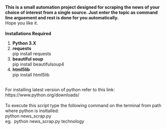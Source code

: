 <b>This is a small automation project designed for scraping the news of your choice of interest from a single source. Just enter the topic as command line arguement and rest is done for you automatically.</b>
<br>
Hope you like it.
<br><br>
<b>Installations Required</b><br>
1. <b>Python 3.X</b><br>  
2. <b>requests</b><br>
  pip install requests
3. <b>beautiful soup</b><br>
  pip install beautifulsoup4
4. <b>html5lib</b><br>
  pip install html5lib
  <br>
  For installing latest version of python refer to this link:
  <br>
  https://www.python.org/downloads/
  <br><br>
  To execute this script type the following command on the terminal from path where python is insttalled:<br>
  python news_scrap.py <YOUR_PREFERRED_NEWS_TOPIC><br>
  eg.&nbsp;&nbsp;python news_scrap.py technology
